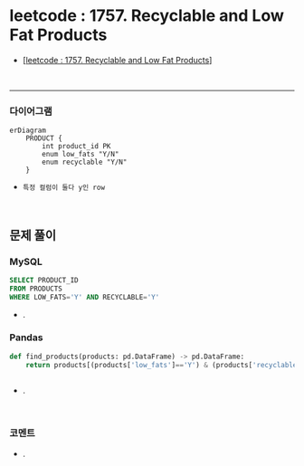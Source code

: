 # leetcode : 1757. Recyclable and Low Fat Products


* [[leetcode : 1757. Recyclable and Low Fat Products]](https://leetcode.com/problems/recyclable-and-low-fat-products/description/)
<br>

---

### **다이어그램**
```mermaid
erDiagram
    PRODUCT {
        int product_id PK
        enum low_fats "Y/N"
        enum recyclable "Y/N"
    }
```

* `특정 컬럼이 둘다 y인 row`

<br>

## 문제 풀이

### **MySQL**
```SQL
SELECT PRODUCT_ID
FROM PRODUCTS
WHERE LOW_FATS='Y' AND RECYCLABLE='Y'
```

* .
  
### **Pandas**
```python
def find_products(products: pd.DataFrame) -> pd.DataFrame:
    return products[(products['low_fats']=='Y') & (products['recyclable']=='Y')][['product_id']]
    
```

* .
  
<br>

### **코멘트**
* .